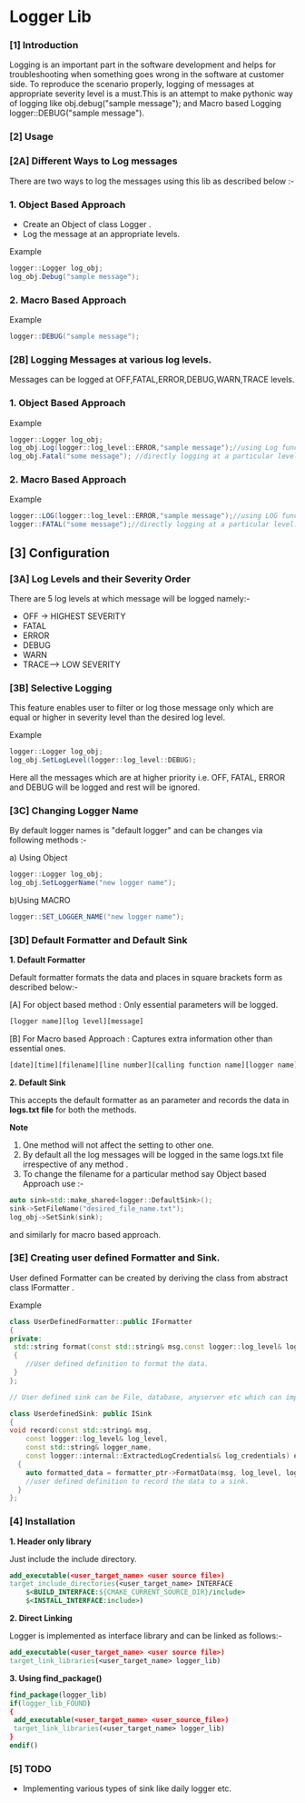 # Logger Lib

### [1] Introduction 

Logging is an important part in the software development and helps for troubleshooting when something goes wrong in the software at customer side. To reproduce the scenario properly,  logging of messages at appropriate severity level is a must.This  is an attempt to make pythonic way of logging like obj.debug("sample message");  and Macro based Logging logger::DEBUG("sample message"). 

### [2] Usage

### [2A] Different Ways to Log messages

There are two ways to log  the messages using this lib as described below :-  

### 1. Object Based Approach 
 
 * Create an Object of class Logger .
 * Log the message at an appropriate levels.

Example 

``` csharp
logger::Logger log_obj; 
log_obj.Debug("sample message");  
```

### 2. Macro Based Approach

Example

```csharp
logger::DEBUG("sample message"); 
```
### [2B] Logging Messages at various log levels.

Messages can be logged at OFF,FATAL,ERROR,DEBUG,WARN,TRACE levels.

### 1. Object Based Approach 
 
Example 

``` csharp
logger::Logger log_obj; 
log_obj.Log(logger::log_level::ERROR,"sample message");//using Log function.
log_obj.Fatal("some message"); //directly logging at a particular level.  
```

### 2. Macro Based Approach

Example

```csharp
logger::LOG(logger::log_level::ERROR,"sample message");//using LOG function.
logger::FATAL("some message");//directly logging at a particular level. 
```

## [3] Configuration
### [3A] Log Levels and their Severity Order

There are 5 log levels at which message will be logged namely:-
* OFF -> HIGHEST SEVERITY 
* FATAL 
* ERROR
* DEBUG 
* WARN 
* TRACE--> LOW SEVERITY 

### [3B] Selective Logging

This feature enables user to filter or log those message only which are equal or  higher in severity level than the  desired log level.

Example 

```csharp
logger::Logger log_obj;    
log_obj.SetLogLevel(logger::log_level::DEBUG);
```

Here all the messages which are at higher priority i.e. OFF, FATAL, ERROR and DEBUG will be logged and rest will be ignored.
 
### [3C] Changing Logger Name

By default logger names is  "default logger" and can be changes via following methods :- 

a) Using Object

```csharp
logger::Logger log_obj;
log_obj.SetLoggerName("new logger name");
```
b)Using MACRO 

```csharp
logger::SET_LOGGER_NAME("new logger name");
```
### [3D] Default Formatter and Default Sink

**1. Default Formatter**

Default formatter formats the data and places in square brackets form as described below:-

[A] For object based method : Only essential parameters will be logged.

```txt
[logger name][log level][message]
```

[B] For Macro based Approach : Captures extra information other than essential ones.

```txt
[date][time][filename][line number][calling function name][logger name][logger level][message] `
```

**2. Default Sink**

This accepts the default formatter as an parameter and records the data  in **logs.txt file** for both the methods.

**Note**
1. One method will not affect the setting to other one.  
2. By default all the log messages will be logged in the same logs.txt file irrespective of any method .
3. To change the filename for a particular  method  say Object based Approach use :-
 
```cpp
auto sink=std::make_shared<logger::DefaultSink>();
sink->SetFileName("desired_file_name.txt");
log_obj->SetSink(sink);
```
and similarly for macro based approach.

### [3E] Creating user defined Formatter and Sink.

User defined Formatter can be created by deriving the class from abstract class IFormatter .

Example 

```cpp
class UserDefinedFormatter::public IFormatter
{
private:
 std::string format(const std::string& msg,const logger::log_level& log_level,const std::string& logger_name,const logger::internal::ExtractedLogCredentials& log_credentials) override
 {
    //User defined definition to format the data.   
 }
};

// User defined sink can be File, database, anyserver etc which can implemented easily by deriving class from the abstract class ISink as shown below:-

class UserdefinedSink: public ISink
{
void record(const std::string& msg,
    const logger::log_level& log_level,
    const std::string& logger_name,
    const logger::internal::ExtractedLogCredentials& log_credentials) override
  {
    auto formatted_data = formatter_ptr->FormatData(msg, log_level, logger_name, log_credentials);
    //user defined definition to record the data to a sink.    
  }
};
```


### [4] Installation

**1. Header only library**

Just include the include directory.
```cmake
add_executable(<user_target_name> <user source file>)
target_include_directories(<user_target_name> INTERFACE 
	$<BUILD_INTERFACE:${CMAKE_CURRENT_SOURCE_DIR}/include>
	$<INSTALL_INTERFACE:include>)
```

**2. Direct Linking**

Logger is implemented as interface library and can be linked as follows:-

```cmake
add_executable(<user_target_name> <user source file>)
target_link_libraries(<user_target_name> logger_lib)
```

**3. Using find_package()**

```cmake 
find_package(logger_lib)
if(logger_lib_FOUND) 
{
 add_executable(<user_target_name> <user_source_file>)
 target_link_libraries(<user_target_name> logger_lib)
}
endif()
```

### [5] TODO
* Implementing various types of sink like daily logger etc. 
